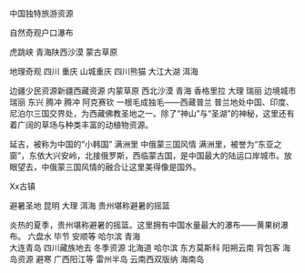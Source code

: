中国独特旅游资源



自然奇观户口瀑布

虎跳峡
青海陕西沙漠
蒙古草原

地理奇观 四川 重庆
山城重庆
四川熊猫
大江大湖 洱海 

边疆少民资源新疆西藏资源
内蒙草原
西北沙漠 青海
香格里拉 大理 瑞丽
边境城市 瑞丽 东兴 腾冲
腾冲  阿克赛钦
一根毛成独毛——西藏普兰
普兰地处中国、印度、尼泊尔三国交界处，为西藏佛教圣地之一。除了“神山”与“圣湖”的神秘，这里还有着广阔的草场与种类丰富的动植物资源。

延吉，被称为中国的“小韩国”
满洲里 中俄蒙三国风情
满洲里，被誉为“东亚之窗”，东依大兴安岭，北接俄罗斯，西临蒙古国，是中国最大的陆运口岸城市。放眼望去，中俄蒙三国风情的融合让这里美得像是国外。

Xx古镇

避暑圣地
昆明  大理 洱海
贵州堪称避暑的摇篮

炎热的夏季，贵州堪称避暑的摇篮。这里拥有中国水量最大的瀑布——黄果树瀑布。
六盘水 毕节 安顺等
哈尔滨 青海  
大连青岛
四川藏族地去
冬季资源
北海道 哈尔滨
东方莫斯科
阳朔云南 背包客
海岛资源 避寒
广西阳江等
雷州半岛
云南西双版纳
海南岛

